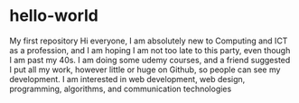 # hello-world
My first repository
Hi everyone, I am absolutely new to Computing and ICT as a profession, and I am hoping I am not too late to this party, even though I am past my 40s. 
I am doing some udemy courses, and a friend suggested I put all my work, however little or huge on Github, so people can see my development. 
I am interested in web development, web design, programming, algorithms, and communication technologies

